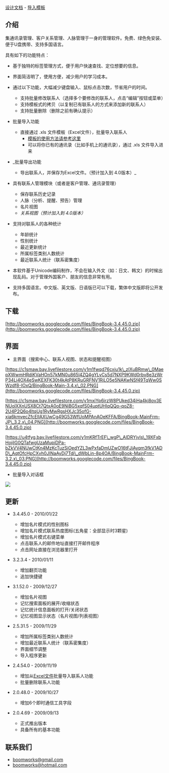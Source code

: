 [设计文档](BingBookSpec.md) - [导入模板](BingBookImportFmtCN.md)

## 介绍 ##

集通讯录管理、客户关系管理、人脉管理于一身的管理软件。免费、绿色免安装、便于U盘携带、支持多国语言。

具有如下的功能特点：

  * 基于独特的标签管理方式，便于用户快速查找、定位想要的信息。
  * 界面简洁明了，使用方便，减少用户的学习成本。
  * 通过以下功能，大幅减少键盘输入、鼠标点击次数，节省用户的时间。
    * 支持批量修改联系人（选择多个要修改的联系人，点击“编辑”按钮或菜单）
    * 支持模板式的拷贝（以复制已有联系人的方式来添加新的联系人）
    * 支持批量删除（删除之前有确认提示）

  * 批量导入功能
    * 直接通过 .xls 文件模板（Excel文件），批量导入联系人
      * [模板的使用方法请参考这里](BingBookImportFmtCN.md)
      * 可以将你已有的通讯录（比如手机上的通讯录），通过 .xls 文件导入进来

  * _批量导出功能
    * 导出联系人，并保存为Excel文件。（预计加入到 4.0版本）_

  * 具有联系人管理模块（或者是客户管理、通讯录管理）
    * 保存联系历史记录
    * 人脉（分析、提醒、预告）管理
    * 名片视图
    * _关系视图（预计加入到 4.0版本）_

  * 支持对联系人的各种统计
    * 年龄统计
    * 性别统计
    * 最近更新统计
    * 所属标签类别人数统计
    * 最近联系人统计（联系密集度）

  * 本软件基于Unicode编码制作，不会在输入外文（如：日文、韩文）的时候出现乱码。对于管理外国客户、朋友的信息非常有用。
  * 支持多国语言。中文版、英文版、日语版已可以下载，繁体中文版即将公开发布。

## 下载 ##

[http://boomworks.googlecode.com/files/BingBook-3.4.45.0.zip](http://boomworks.googlecode.com/files/BingBook-3.4.45.0.zip)

## 界面 ##

- 主界面（搜索中心、联系人视图、状态和提醒视图）

[https://c1smaw.bay.livefilestore.com/y1m1fwqd76cxiu1k\_zIXuBRmw\_0MaepXWwmHRdiKVaHOn57kMN0u865l4ZQ4gYLyCs5d7NXP9KWd0rbv8e3zWrP34Li4OX4eSwKEXFK30t4kAtP8KRuGRFNV1RjLO5e5NAKwNSf49TqWw0SWzdf8-IOxQ/BingBook-Main-3.4.x\_02.PNG](http://boomworks.googlecode.com/files/BingBook-3.4.45.0.zip)

[https://c1smaw.bay.livefilestore.com/y1mxiYp6irzW8PUked34iHa4kj8ov3ENUolXXnUSX8Ct7QtxA0oE9NiBG5xqfS04uptUHIqQQo-qoZ8-2U4P2Q6o4ltqUg1RyMwRgsHXJc35ofG-xia6kmvecZfcEIlAXUwCg49G53WfUoMPAnAOeKFFA/BingBook-MainFrm-JP\_3.2.x\_04.PNG](http://boomworks.googlecode.com/files/BingBook-3.4.45.0.zip)

[https://u4tfyg.bay.livefilestore.com/y1mKRfTrEF\_wgP\_AIDRYjvIs\_19XFxbHojilG0QTafwgUzaMupiDPa-bZkVV4NUwCtKn4MzKcTuzSiOedYZL3wPxfaDmUZwO16tFJiAyqm3fkV1ADD\_AqtOfcHpCXvh0JINaAyDj7Tdi\_dWbLin-8p4OA/BingBook-MainFrm-3.2.x\_03.PNG](http://boomworks.googlecode.com/files/BingBook-3.4.45.0.zip)

- 批量导入对话框

[![](http://boomworks.googlecode.com/files/BingBook-ImportDlg-3.0.x_02.png)](http://boomworks.googlecode.com/files/BingBook-3.4.45.0.zip)

## 更新 ##

  * 3.4.45.0 - 2010/01/22
    * 增加名片模式的性别图标
    * 增加名片模式联系热度图标(五角星：全部显示时3颗星)
    * 增加名片模式右键菜单
    * 点击联系人的邮件地址直接打开邮件程序
    * 点击网址直接在浏览器里打开

  * 3.2.3.4 - 2010/01/11
    * 增加翻页功能
    * 追加快捷键

  * 3.1.52.0 - 2009/12/27
    * 增加名片视图
    * 记忆搜索面板的展开/收缩状态
    * 记忆统计信息面板的打开/关闭状态
    * 记忆视图显示状态（名片视图/列表视图）

  * 2.5.31.5 - 2009/11/29
    * 增加所属标签类别人数统计
    * 增加最近联系人统计（联系密集度）
    * 界面细节调整
    * 导入程序更新

  * 2.4.54.0 - 2009/11/19
    * 增加从[Excel文件](BingBookImportFmtCN.md)批量导入联系人功能
    * 批量删除联系人功能

  * 2.0.48.0 - 2009/10/27
    * 增加6个即时通信工具字段

  * 2.0.4.69 - 2009/09/13
    * 正式推出版本
    * 具备所有的基本功能

## 联系我们 ##

  * [boomworks@gmail.com](mailto:boomworks@gmail.com)
  * [boomworks@hotmail.com](mailto:boomworks@hotmail.com)